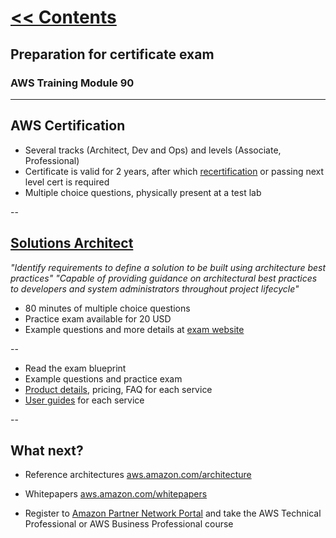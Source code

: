 # [<< Contents](README.md)

## Preparation for certificate exam
### AWS Training Module 90

---

## AWS Certification

- Several tracks (Architect, Dev and Ops) and levels (Associate, Professional)
- Certificate is valid for 2 years, after which [recertification](http://aws.amazon.com/certification/recertification/) or passing next level cert is required
- Multiple choice questions, physically present at a test lab

--

## [Solutions Architect](http://aws.amazon.com/certification/certified-solutions-architect-associate/)

*"Identify requirements to define a solution to be built using architecture best practices"* *"Capable of providing guidance on architectural best practices to developers and system administrators throughout project lifecycle"*

- 80 minutes of multiple choice questions
- Practice exam available for 20 USD
- Example questions and more details at [exam website](http://aws.amazon.com/certification/certified-solutions-architect-associate/)

--

- Read the exam blueprint
- Example questions and practice exam
- [Product details](http://aws.amazon.com/ec2/), pricing, FAQ for each service
- [User guides](http://docs.aws.amazon.com/AWSEC2/latest/UserGuide/concepts.html) for each service

--

## What next?

- Reference architectures [aws.amazon.com/architecture](http://aws.amazon.com/architecture/)
- Whitepapers [aws.amazon.com/whitepapers](aws.amazon.com/whitepapers)

- Register to [Amazon Partner Network Portal](https://www.apn-portal.com/home/home.jsp) and take the AWS Technical Professional or AWS Business Professional course
